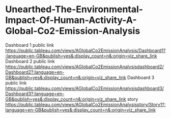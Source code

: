 # Unearthed-The-Environmental-Impact-Of-Human-Activity-A-Global-Co2-Emission-Analysis
Dashboard 1 public link https://public.tableau.com/views/AGlobalCo2EmissionAnalysis/Dashboard1?:language=en-GB&publish=yes&:display_count=n&:origin=viz_share_link
Dashboard 2 public link  https://public.tableau.com/views/AGlobalCo2EmissionAnalysisdashboard2/Dashboard2?:language=en-GB&publish=yes&:display_count=n&:origin=viz_share_link
Dashboard 3 public link  https://public.tableau.com/views/AGlobalCo2EmissionAnalysisdashboard3/Dashboard3?:language=en-GB&publish=yes&:display_count=n&:origin=viz_share_link
story https://public.tableau.com/views/AGlobalCo2EmissionAnalysisstory/Story1?:language=en-GB&publish=yes&:display_count=n&:origin=viz_share_link
